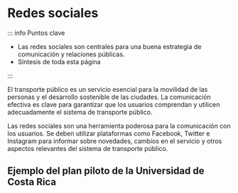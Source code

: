 # Redes sociales

::: info Puntos clave

- Las redes sociales son centrales para una buena estrategia de comunicación y relaciones públicas.
- Síntesis de toda esta página

:::

El transporte público es un servicio esencial para la movilidad de las personas y el desarrollo sostenible de las ciudades. La comunicación efectiva es clave para garantizar que los usuarios comprendan y utilicen adecuadamente el sistema de transporte público.

Las redes sociales son una herramienta poderosa para la comunicación con los usuarios. Se deben utilizar plataformas como Facebook, Twitter e Instagram para informar sobre novedades, cambios en el servicio y otros aspectos relevantes del sistema de transporte público.

## Ejemplo del plan piloto de la Universidad de Costa Rica
